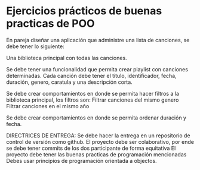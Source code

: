 # Ejercicios prácticos de buenas practicas de POO

En pareja diseñar una aplicación que administre una lista de canciones, se debe tener lo siguiente:

Una biblioteca principal con todas las canciones.

Se debe tener una funcionalidad que permita crear playlist con canciones determinadas. 
Cada canción debe tener el titulo, identificador, fecha, duración, genero, caratula y una descripción corta.

Se debe crear comportamientos en donde se permita hacer filtros a la biblioteca principal, los filtros son:
Filtrar canciones del mismo genero
Filtrar canciones en el mismo año

Se debe crear comportamientos en donde se permita ordenar duración y fecha.


DIRECTRICES DE ENTREGA:
Se debe hacer la entrega en un repositorio de control de versión como github.
El proyecto debe ser colaborativo, por ende se debe tener commits de los dos participante de forma equitativa 
El proyecto debe tener las buenas practicas de programación mencionadas
Debes usar principios de programación orientada a objectos.
 
